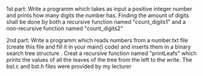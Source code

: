 1st part:
Write a programm which takes as input 
a positive integer number and prints how many digits the number has.
Finding the amount of digits shall be done by both a recursive function named "count_digits1" and 
 a non-recursive function named "count_digits2"

2nd part:
Write a programm which reads numbers from a number.txt file (create this file and fill it in your main() code) and inserts them in a binary search tree
structure . Creat a recursive function named "printLeafs" which prints the values of all the leaves of the tree
from the left to the write. The bst.c and bst.h files were provided by my lecturer
